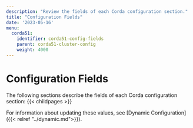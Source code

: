 ```yaml
---
description: "Review the fields of each Corda configuration section."
title: "Configuration Fields"
date: '2023-05-16'
menu:
  corda51:
    identifier: corda51-config-fields
    parent: corda51-cluster-config
    weight: 4000
---
```


# Configuration Fields

The following sections describe the fields of each Corda configuration section:
{{< childpages >}}

For information about updating these values, see [Dynamic Configuration]({{< relref "../dynamic.md">}}).
